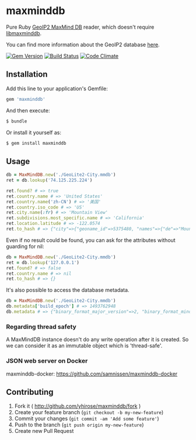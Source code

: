 # maxminddb

Pure Ruby [GeoIP2 MaxMind DB](http://maxmind.github.io/MaxMind-DB/) reader, which doesn't require [libmaxminddb](https://github.com/maxmind/libmaxminddb).

You can find more information about the GeoIP2 database [here](http://dev.maxmind.com/geoip/geoip2/downloadable/).

[![Gem Version](https://badge.fury.io/rb/maxminddb.svg)](http://badge.fury.io/rb/maxminddb)
[![Build Status](https://travis-ci.org/yhirose/maxminddb.svg?branch=master)](https://travis-ci.org/yhirose/maxminddb)
[![Code Climate](https://codeclimate.com/github/yhirose/maxminddb.png)](https://codeclimate.com/github/yhirose/maxminddb)

## Installation

Add this line to your application's Gemfile:

```ruby
gem 'maxminddb'
```

And then execute:

```sh
$ bundle
```

Or install it yourself as:

```sh
$ gem install maxminddb
```

## Usage

```ruby
db = MaxMindDB.new('./GeoLite2-City.mmdb')
ret = db.lookup('74.125.225.224')

ret.found? # => true
ret.country.name # => 'United States'
ret.country.name('zh-CN') # => '美国'
ret.country.iso_code # => 'US'
ret.city.name(:fr) # => 'Mountain View'
ret.subdivisions.most_specific.name # => 'California'
ret.location.latitude # => -122.0574
ret.to_hash # => {"city"=>{"geoname_id"=>5375480, "names"=>{"de"=>"Mountain View", "en"=>"Mountain View", "fr"=>"Mountain View", "ja"=>"マウンテンビュー", "ru"=>"Маунтин-Вью", "zh-CN"=>"芒廷维尤"}}, "continent"=>{"code"=>"NA", "geoname_id"=>6255149, "names"=>{"de"=>"Nordamerika", "en"=>"North America", "es"=>"Norteamérica", "fr"=>"Amérique du Nord", "ja"=>"北アメリカ", "pt-BR"=>"América do Norte", "ru"=>"Северная Америка", "zh-CN"=>"北美洲"}}, "country"=>{"geoname_id"=>6252001, "iso_code"=>"US", "names"=>{"de"=>"USA", "en"=>"United States", "es"=>"Estados Unidos", "fr"=>"États-Unis", "ja"=>"アメリカ合衆国", "pt-BR"=>"Estados Unidos", "ru"=>"Сша", "zh-CN"=>"美国"}}, "location"=>{"latitude"=>37.419200000000004, "longitude"=>-122.0574, "metro_code"=>807, "time_zone"=>"America/Los_Angeles"}, "postal"=>{"code"=>"94043"}, "registered_country"=>{"geoname_id"=>6252001, "iso_code"=>"US", "names"=>{"de"=>"USA", "en"=>"United States", "es"=>"Estados Unidos", "fr"=>"États-Unis", "ja"=>"アメリカ合衆国", "pt-BR"=>"Estados Unidos", "ru"=>"Сша", "zh-CN"=>"美国"}}, "subdivisions"=>[{"geoname_id"=>5332921, "iso_code"=>"CA", "names"=>{"de"=>"Kalifornien", "en"=>"California", "es"=>"California", "fr"=>"Californie", "ja"=>"カリフォルニア州", "pt-BR"=>"Califórnia", "ru"=>"Калифорния", "zh-CN"=>"加利福尼亚州"}}]}
```

Even if no result could be found, you can ask for the attributes without guarding for nil:

```ruby
db = MaxMindDB.new('./GeoLite2-City.mmdb')
ret = db.lookup('127.0.0.1')
ret.found? # => false
ret.country.name # => nil
ret.to_hash # => {}
```

It's also possible to access the database metadata.

```ruby
db = MaxMindDB.new('./GeoLite2-City.mmdb')
db.metadata['build_epoch'] # => 1493762948
db.metadata # => {"binary_format_major_version"=>2, "binary_format_minor_version"=>0, "build_epoch"=>1493762948, "database_type"=>"GeoLite2-City", "description"=>{"en"=>"GeoLite2 City database"}, "ip_version"=>6, "languages"=>["de", "en", "es", "fr", "ja", "pt-BR", "ru", "zh-CN"], "node_count"=>3678850, "record_size"=>28}
```

### Regarding thread safety

A MaxMindDB instance doesn't do any write operation after it is created. So we can consider it as an immutable object which is 'thread-safe'.

### JSON web server on Docker

maxminddb-docker: https://github.com/samnissen/maxminddb-docker

## Contributing

1. Fork it ( http://github.com/yhirose/maxminddb/fork )
2. Create your feature branch (`git checkout -b my-new-feature`)
3. Commit your changes (`git commit -am 'Add some feature'`)
4. Push to the branch (`git push origin my-new-feature`)
5. Create new Pull Request
